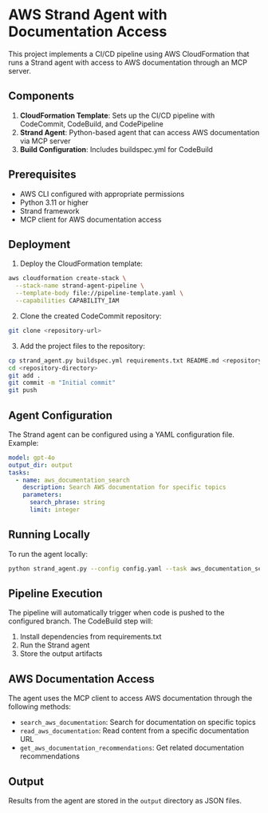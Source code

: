 # AWS Strand Agent with Documentation Access

This project implements a CI/CD pipeline using AWS CloudFormation that runs a Strand agent with access to AWS documentation through an MCP server.

## Components

1. **CloudFormation Template**: Sets up the CI/CD pipeline with CodeCommit, CodeBuild, and CodePipeline
2. **Strand Agent**: Python-based agent that can access AWS documentation via MCP server
3. **Build Configuration**: Includes buildspec.yml for CodeBuild

## Prerequisites

- AWS CLI configured with appropriate permissions
- Python 3.11 or higher
- Strand framework
- MCP client for AWS documentation access

## Deployment

1. Deploy the CloudFormation template:

```bash
aws cloudformation create-stack \
  --stack-name strand-agent-pipeline \
  --template-body file://pipeline-template.yaml \
  --capabilities CAPABILITY_IAM
```

2. Clone the created CodeCommit repository:

```bash
git clone <repository-url>
```

3. Add the project files to the repository:

```bash
cp strand_agent.py buildspec.yml requirements.txt README.md <repository-directory>
cd <repository-directory>
git add .
git commit -m "Initial commit"
git push
```

## Agent Configuration

The Strand agent can be configured using a YAML configuration file. Example:

```yaml
model: gpt-4o
output_dir: output
tasks:
  - name: aws_documentation_search
    description: Search AWS documentation for specific topics
    parameters:
      search_phrase: string
      limit: integer
```

## Running Locally

To run the agent locally:

```bash
python strand_agent.py --config config.yaml --task aws_documentation_search --params '{"search_phrase": "CloudFormation best practices"}'
```

## Pipeline Execution

The pipeline will automatically trigger when code is pushed to the configured branch. The CodeBuild step will:

1. Install dependencies from requirements.txt
2. Run the Strand agent
3. Store the output artifacts

## AWS Documentation Access

The agent uses the MCP client to access AWS documentation through the following methods:

- `search_aws_documentation`: Search for documentation on specific topics
- `read_aws_documentation`: Read content from a specific documentation URL
- `get_aws_documentation_recommendations`: Get related documentation recommendations

## Output

Results from the agent are stored in the `output` directory as JSON files.
